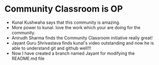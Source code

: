 # Community Classroom is OP


- Kunal Kushwaha says that this community is amazing.
- More power to kunal. love the work which your are doing for the community.
- Anirudh Sharma finds the Community Classroom initiative really great!
- Jayant Guru Shrivastava finds kunal's video outstanding and now he is able to understand git and github well!!!
- Now I have created a branch named Jayant for modifying the README.md file
